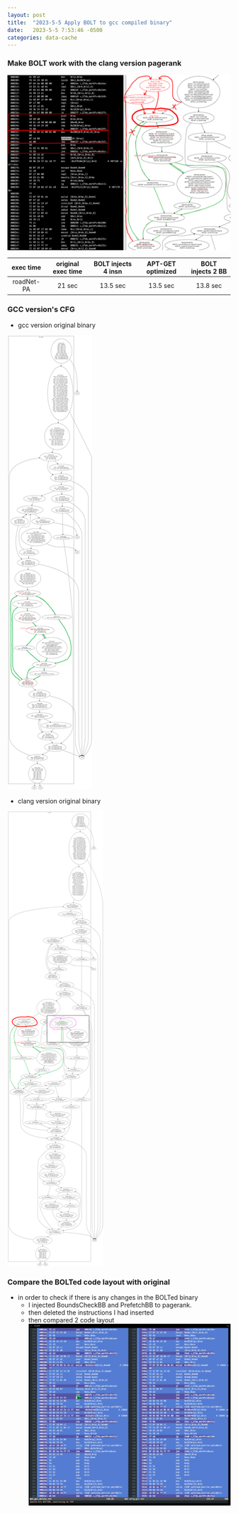 ```yaml
---
layout: post
title:  "2023-5-5 Apply BOLT to gcc compiled binary"
date:   2023-5-5 7:53:46 -0500
categories: data-cache
---
```

### Make BOLT work with the clang version pagerank
![S2](/assets/2023-05-05/s2.png)

| exec time |	original exec time  | BOLT injects 4 insn | APT-GET optimized | BOLT injects 2 BB | 
|:---:|:---:|:---:| :---:| :---:|
| roadNet-PA | 21 sec | 13.5 sec | 13.5 sec | 13.8 sec |

### GCC version's CFG

- gcc version original binary

![CFG](/assets/2023-05-05/pr_gcc.png)

- clang version original binary

![CFG1](/assets/2023-05-05/pr_orig_cfg1.png)

### Compare the BOLTed code layout with original
- in order to check if there is any changes in the BOLTed binary
	+ I injected BoundsCheckBB and PrefetchBB to pagerank.
	+ then deleted the instructions I had inserted
	+ then compared 2 code layout
![S1](/assets/2023-05-05/s1.png)
